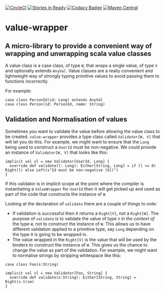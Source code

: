 [![CircleCI](https://circleci.com/gh/WellFactored/value-wrapper.svg?style=svg)](https://circleci.com/gh/WellFactored/value-wrapper)
[![Stories in Ready](https://badge.waffle.io/WellFactored/value-wrapper.png?label=ready&title=Ready)](https://waffle.io/WellFactored/value-wrapper)
[![Codacy Badge](https://api.codacy.com/project/badge/Grade/bbd834e020d74efabee786d768c2d609)](https://www.codacy.com/app/doug/value-wrapper?utm_source=github.com&amp;utm_medium=referral&amp;utm_content=WellFactored/value-wrapper&amp;utm_campaign=Badge_Grade)
[![Maven Central](https://maven-badges.herokuapp.com/maven-central/com.wellfactored/value-wrapper_2.11/badge.png)](https://maven-badges.herokuapp.com/maven-central/com.wellfactored/value-wrapper_2.11)

# value-wrapper

## A micro-library to provide a convenient way of wrapping and unwrapping scala value classes 
 
A value class is a case class, of type `W`, that wraps a single value, of type `V` and optionally 
extends `AnyVal`. Value classes are a really convenient and lightweight way of strongly typing 
primitive values to avoid passing them to functions incorrectly.

For example:

    case class PersonId(id: Long) extends AnyVal
    case class Person(id: PersonId, name: String)


## Validation and Normalisation of values

Sometimes you want to validate the value before allowing the value class to be created. `value-wrapper`
provides a type class called `Validator[W, V]` that will let you do this. For example, we might want to ensure
that the `Long` being used to construct a `UserId` must be non-negative. We could provide an instance of
`Validator[W, V]` that looks like this:

```
implicit val vl = new Validator[UserId, Long] {
  override def validate(l: Long): Either[String, Long] = if (l >= 0) Right(l) else Left(s"Id must be non-negative ($l)")
}
```

If this validator is in implicit scope at the point where the compiler is instantiating a `ValueWrapper` 
for `UserId` then it will get picked up and used as part of the code that constructs the instance of `W`.
 
 Looking at the declaration of `validate` there are a couple of things to note:
 
 * If validation is successful then it returns a `Right[V]`, not a `Right[W]`. The purpose of `validate` is to
 validate the value of type `V` _in the context of_ the type `W`, not to construct the instance of `W`. This
 allows us to have different validation applied to a primitive type, say `Long` depending on the type it is going
 to be wrapped in.
 * The value wrapped in the `Right[V]` is the value that will be used by the binders to construct the instance of
 `W`. This gives us the chance to change the value as part of the validation. For example, we might want to 
 normalise strings by stripping whitespace like this:
 
 ```
 case class Foo(s:String)
 
 implicit val vl = new Validator[Foo, String] {
   override def validate(s:String): Either[String, String] = Right(s.trim)
 }
 ```
